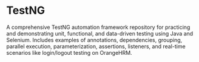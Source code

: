 # TestNG
A comprehensive TestNG automation framework repository for practicing and demonstrating unit, functional, and data-driven testing using Java and Selenium. Includes examples of annotations, dependencies, grouping, parallel execution, parameterization, assertions, listeners, and real-time scenarios like login/logout testing on OrangeHRM.
